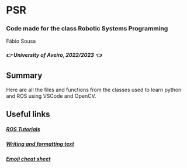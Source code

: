 # PSR

### Code made for the class Robotic Systems Programming

Fábio Sousa
##### :point_right: University of Aveiro, 2022/2023 :point_left:
## Summary

Here are all the files and functions from the classes used to learn python and ROS using VSCode and OpenCV.

## Useful links 

##### [ROS Tutorials](http://wiki.ros.org/ROS/Tutorials)
##### [Writing and formatting text](https://docs.github.com/en/get-started/writing-on-github/getting-started-with-writing-and-formatting-on-github/basic-writing-and-formatting-syntax)

##### [Emoji cheat sheet](https://github.com/ikatyang/emoji-cheat-sheet/blob/master/README.md)
